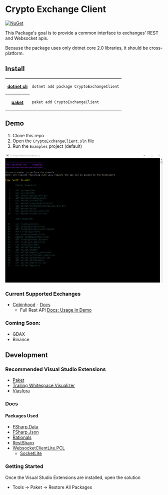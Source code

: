 # Crypto Exchange Client


[![NuGet](https://img.shields.io/nuget/v/CryptoExchangeClient.svg)](https://www.nuget.org/packages/CryptoExchangeClient/)

This Package's goal is to provide a common interface to exchanges' REST and Websocket apis.

Because the package uses only dotnet core 2.0 libraries, it should be cross-platform.

## Install

<table>
 <tr>
  <th><a href="https://github.com/dotnet/cli">dotnet cli</a>
  </th><td>
  
```bash
dotnet add package CryptoExchangeClient
```
  </td>
 </tr>
 <tr>
 <th><a href="https://fsprojects.github.io/Paket/">paket</a></th><td>
 
```bash
paket add CryptoExchangeClient
```
  </td>
 </tr>
</table>

## Demo

1. Clone this repo
2. Open the `CryptoExchangeClient.sln` file
3. Run the `Examples` project (default)

![The Cobinhood Demo App](https://github.com/NullVoxPopuli/CryptoExchangeClient/blob/master/docs/images/CobinhoodDemo.png?raw=true)


### Current Supported Exchanges

 - [Cobinhood](https://cobinhood.com) - [Docs](https://cobinhood.github.io/api-public)
   - Full Rest API [Docs: Usage in Demo](https://github.com/NullVoxPopuli/CryptoExchangeClient/blob/master/examples/CobinhoodDemo.fs)


### Coming Soon:

 - GDAX
 - Binance


## Development

### Recommended Visual Studio Extensions

 - [Paket](https://marketplace.visualstudio.com/items?itemName=SteffenForkmann.PaketforVisualStudio)
 - [Trailing Whitespace Visualizer](https://marketplace.visualstudio.com/items?itemName=MadsKristensen.TrailingWhitespaceVisualizer)
 - [Viasfora](https://marketplace.visualstudio.com/items?itemName=TomasRestrepo.Viasfora)

### Docs
#### Packages Used

- [FSharp.Data](http://fsharp.github.io/FSharp.Data/)
- [FSharp.Json](https://github.com/vsapronov/FSharp.Json)
- [Rationals](https://github.com/tompazourek/Rationals)
- [RestSharp](http://restsharp.org/)
- [WebsocketClientLite.PCL](https://github.com/1iveowl/WebsocketClientLite.PCL)
  - [SocketLite](https://github.com/1iveowl/SocketLite)

### Getting Started

Once the Visual Studio Extensions are installed, open the solution
- Tools -> Paket -> Restore All Packages
